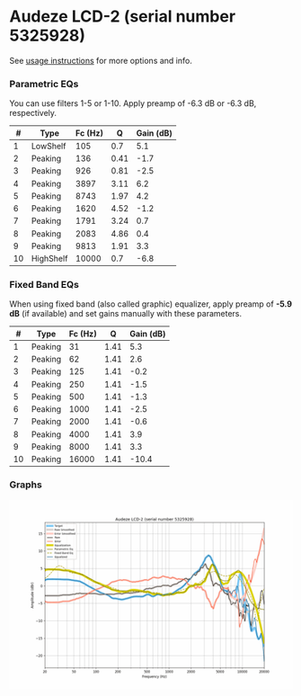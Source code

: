 # Audeze LCD-2 (serial number 5325928)
See [usage instructions](https://github.com/jaakkopasanen/AutoEq#usage) for more options and info.

### Parametric EQs
You can use filters 1-5 or 1-10. Apply preamp of -6.3 dB or -6.3 dB, respectively.

|   # | Type      |   Fc (Hz) |    Q |   Gain (dB) |
|-----|-----------|-----------|------|-------------|
|   1 | LowShelf  |       105 | 0.7  |         5.1 |
|   2 | Peaking   |       136 | 0.41 |        -1.7 |
|   3 | Peaking   |       926 | 0.81 |        -2.5 |
|   4 | Peaking   |      3897 | 3.11 |         6.2 |
|   5 | Peaking   |      8743 | 1.97 |         4.2 |
|   6 | Peaking   |      1620 | 4.52 |        -1.2 |
|   7 | Peaking   |      1791 | 3.24 |         0.7 |
|   8 | Peaking   |      2083 | 4.86 |         0.4 |
|   9 | Peaking   |      9813 | 1.91 |         3.3 |
|  10 | HighShelf |     10000 | 0.7  |        -6.8 |

### Fixed Band EQs
When using fixed band (also called graphic) equalizer, apply preamp of **-5.9 dB** (if available) and set gains manually with these parameters.

|   # | Type    |   Fc (Hz) |    Q |   Gain (dB) |
|-----|---------|-----------|------|-------------|
|   1 | Peaking |        31 | 1.41 |         5.3 |
|   2 | Peaking |        62 | 1.41 |         2.6 |
|   3 | Peaking |       125 | 1.41 |        -0.2 |
|   4 | Peaking |       250 | 1.41 |        -1.5 |
|   5 | Peaking |       500 | 1.41 |        -1.3 |
|   6 | Peaking |      1000 | 1.41 |        -2.5 |
|   7 | Peaking |      2000 | 1.41 |        -0.6 |
|   8 | Peaking |      4000 | 1.41 |         3.9 |
|   9 | Peaking |      8000 | 1.41 |         3.3 |
|  10 | Peaking |     16000 | 1.41 |       -10.4 |

### Graphs
![](./Audeze%20LCD-2%20(serial%20number%205325928).png)
